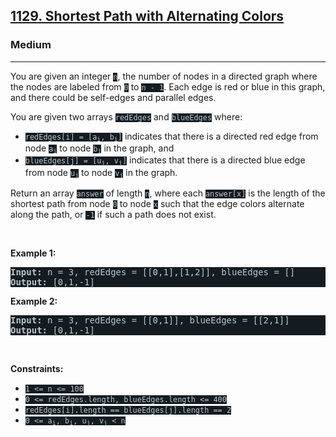 <h2><a href="https://leetcode.com/problems/shortest-path-with-alternating-colors/">1129. Shortest Path with Alternating Colors</a></h2><h3>Medium</h3><hr><div><p>You are given an integer <code style="background-color: rgb(20, 28, 33) !important; color: rgb(184, 199, 206) !important;">n</code>, the number of nodes in a directed graph where the nodes are labeled from <code style="background-color: rgb(20, 28, 33) !important; color: rgb(184, 199, 206) !important;">0</code> to <code style="background-color: rgb(20, 28, 33) !important; color: rgb(184, 199, 206) !important;">n - 1</code>. Each edge is red or blue in this graph, and there could be self-edges and parallel edges.</p>

<p>You are given two arrays <code style="background-color: rgb(20, 28, 33) !important; color: rgb(184, 199, 206) !important;">redEdges</code> and <code style="background-color: rgb(20, 28, 33) !important; color: rgb(184, 199, 206) !important;">blueEdges</code> where:</p>

<ul>
	<li><code style="background-color: rgb(20, 28, 33) !important; color: rgb(184, 199, 206) !important;">redEdges[i] = [a<sub>i</sub>, b<sub>i</sub>]</code> indicates that there is a directed red edge from node <code style="background-color: rgb(20, 28, 33) !important; color: rgb(184, 199, 206) !important;">a<sub>i</sub></code> to node <code style="background-color: rgb(20, 28, 33) !important; color: rgb(184, 199, 206) !important;">b<sub>i</sub></code> in the graph, and</li>
	<li><code style="background-color: rgb(20, 28, 33) !important; color: rgb(184, 199, 206) !important;">blueEdges[j] = [u<sub>j</sub>, v<sub>j</sub>]</code> indicates that there is a directed blue edge from node <code style="background-color: rgb(20, 28, 33) !important; color: rgb(184, 199, 206) !important;">u<sub>j</sub></code> to node <code style="background-color: rgb(20, 28, 33) !important; color: rgb(184, 199, 206) !important;">v<sub>j</sub></code> in the graph.</li>
</ul>

<p>Return an array <code style="background-color: rgb(20, 28, 33) !important; color: rgb(184, 199, 206) !important;">answer</code> of length <code style="background-color: rgb(20, 28, 33) !important; color: rgb(184, 199, 206) !important;">n</code>, where each <code style="background-color: rgb(20, 28, 33) !important; color: rgb(184, 199, 206) !important;">answer[x]</code> is the length of the shortest path from node <code style="background-color: rgb(20, 28, 33) !important; color: rgb(184, 199, 206) !important;">0</code> to node <code style="background-color: rgb(20, 28, 33) !important; color: rgb(184, 199, 206) !important;">x</code> such that the edge colors alternate along the path, or <code style="background-color: rgb(20, 28, 33) !important; color: rgb(184, 199, 206) !important;">-1</code> if such a path does not exist.</p>

<p>&nbsp;</p>
<p><strong class="example">Example 1:</strong></p>

<pre style="background-color: rgb(20, 28, 33) !important; color: rgb(183, 199, 206) !important;"><strong>Input:</strong> n = 3, redEdges = [[0,1],[1,2]], blueEdges = []
<strong>Output:</strong> [0,1,-1]
</pre>

<p><strong class="example">Example 2:</strong></p>

<pre style="background-color: rgb(20, 28, 33) !important; color: rgb(183, 199, 206) !important;"><strong>Input:</strong> n = 3, redEdges = [[0,1]], blueEdges = [[2,1]]
<strong>Output:</strong> [0,1,-1]
</pre>

<p>&nbsp;</p>
<p><strong>Constraints:</strong></p>

<ul>
	<li><code style="background-color: rgb(20, 28, 33) !important; color: rgb(184, 199, 206) !important;">1 &lt;= n &lt;= 100</code></li>
	<li><code style="background-color: rgb(20, 28, 33) !important; color: rgb(184, 199, 206) !important;">0 &lt;= redEdges.length,&nbsp;blueEdges.length &lt;= 400</code></li>
	<li><code style="background-color: rgb(20, 28, 33) !important; color: rgb(184, 199, 206) !important;">redEdges[i].length == blueEdges[j].length == 2</code></li>
	<li><code style="background-color: rgb(20, 28, 33) !important; color: rgb(184, 199, 206) !important;">0 &lt;= a<sub>i</sub>, b<sub>i</sub>, u<sub>j</sub>, v<sub>j</sub> &lt; n</code></li>
</ul>
</div>